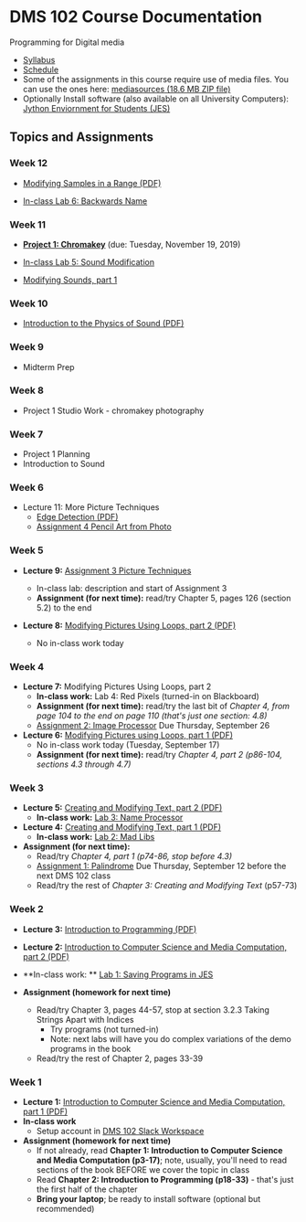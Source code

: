# DMS 102 Course Documentation

Programming for Digital media

- [Syllabus](syllabus.md)
- [Schedule](schedule.md) 
- Some of the assignments in this course require use of media files.  You can use the ones here: [mediasources (18.6 MB ZIP file)](media/mediasources.zip)
- Optionally Install software (also available on all University Computers): [Jython Enviornment for Students (JES)](https://github.com/gatech-csl/jes/releases/tag/5.020)

## Topics and Assignments

### Week 12

- [Modifying Samples in a Range (PDF)](21-modifying-samples-in-a-range/modifying-samples-in-a-range.pdf)

- [In-class Lab 6: Backwards Name](lab06-backwards-name/instructions.md)

### Week 11

- **[Project 1: Chromakey](project1-chromakey/instructions.md)** (due: Tuesday, November 19, 2019)

- [In-class Lab 5: Sound Modification](lab05-sound-modification/instructions.md)

- [Modifying Sounds, part 1](19-modifying-sound1/modifying-sounds1.pdf)

### Week 10

- [Introduction to the Physics of Sound (PDF)](18-introduction-sound/introduction-sound.pdf)

### Week 9

- Midterm Prep

### Week 8

- Project 1 Studio Work - chromakey photography

### Week 7

- Project 1 Planning
- Introduction to Sound

### Week 6

- Lecture 11: More Picture Techniques
  - [Edge Detection (PDF)](11-picture-techniques/edge-detection.pdf)
  - [Assignment 4 Pencil Art from Photo](assignment04-pencil-art-from-photo/instructions.md)

### Week 5

- **Lecture 9:** [Assignment 3 Picture Techniques](assignment03-picture-techniques/instructions.md)
  - In-class lab: description and start of Assignment 3
  - **Assignment (for next time):** read/try Chapter 5, pages 126 (section 5.2) to the end

- **Lecture 8:** [Modifying Pictures Using Loops, part 2 (PDF)](08-modifying-pictures-using-loops2/modifying-pictures-using-loops2.pdf)
  - No in-class work today

### Week 4

- **Lecture 7:** Modifying Pictures Using Loops, part 2
  - **In-class work:** Lab 4: Red Pixels (turned-in on Blackboard)
  - **Assignment (for next time):**  read/try the last bit of *Chapter 4, from page 104 to the end on page 110 (that's just one section: 4.8)*
  - [Assignment 2: Image Processor](assignment02-image-processor/instructions.md) Due Thursday, September 26
- **Lecture 6:** [Modifying Pictures using Loops, part 1 (PDF)](06-modifying-pictures-using-loops1/modifying-pictures-using-loops1.pdf)
  - No in-class work today (Tuesday, September 17)
  - **Assignment (for next time):** read/try *Chapter 4, part 2 (p86-104, sections 4.3 through 4.7)*

### Week 3

- **Lecture 5:** [Creating and Modifying Text, part 2 (PDF)](05-creating-modifying-text2/creating-modifying-text2.pdf)
  - **In-class work:** [Lab 3: Name Processor](lab03-name-processor/instructions.md)
- **Lecture 4:** [Creating and Modifying Text, part 1 (PDF)](04-creating-modifying-text1/creating-modifying-text1.pdf)
  - **In-class work:** [Lab 2: Mad Libs](lab02-mad-libs/instructions.md)
- **Assignment (for next time):** 
  - Read/try *Chapter 4, part 1 (p74-86, stop before 4.3)*
  - [Assignment 1: Palindrome](assignment01-palindrome/instructions.md) Due Thursday, September 12 before the next DMS 102 class
  - Read/try the rest of *Chapter 3: Creating and Modifying Text* (p57-73)

### Week 2

- **Lecture 3:** [Introduction to Programming (PDF)](03-introduction-to-programming/introduction-programming.pdf)
- **Lecture 2:** [Introduction to Computer Science and Media Computation, part 2 (PDF)](02-introduction-computer-science-2/introduction-computer-science2.pdf)

- **In-class work: ** [Lab 1: Saving Programs in JES](lab01-saving-programs-jes/instructions.md)
- **Assignment (homework for next time)**
  - Read/try Chapter 3, pages 44-57, stop at section 3.2.3 Taking Strings Apart with Indices
    - Try programs (not turned-in)
    - Note: next labs will have you do complex variations of the demo programs in the book
  - Read/try the rest of Chapter 2, pages 33-39

### Week 1

- **Lecture 1:** [Introduction to Computer Science and Media Computation, part 1 (PDF)](01-introduction-computer-science/introduction-computer-science.pdf)
- **In-class work**
  - Setup account in [DMS 102 Slack Workspace](https://join.slack.com/t/dms-102/signup)
- **Assignment (homework for next time)**
  - If not already, read **Chapter 1: Introduction to Computer Science and Media Computation (p3-17)**; note, usually, you'll need to read sections of the book BEFORE we cover the topic in class
  - Read **Chapter 2: Introduction to Programming (p18-33)** - that's just the first half of the chapter
  - **Bring your laptop**; be ready to install software (optional but recommended)

